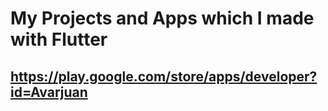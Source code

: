 # My Projects and Apps which I made with Flutter

## https://play.google.com/store/apps/developer?id=Avarjuan

